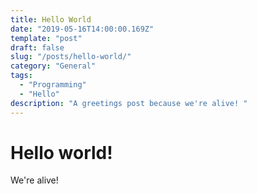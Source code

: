 ```yaml
---
title: Hello World
date: "2019-05-16T14:00:00.169Z"
template: "post"
draft: false
slug: "/posts/hello-world/"
category: "General"
tags:
  - "Programming"
  - "Hello"
description: "A greetings post because we're alive! "
---
```


# Hello world!

We're alive!